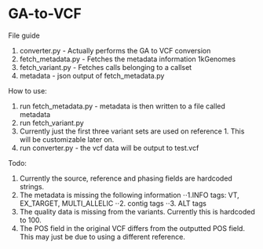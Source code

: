 # GA-to-VCF

File guide
1. converter.py - Actually performs the GA to VCF conversion
2. fetch_metadata.py - Fetches the metadata information 1kGenomes
3. fetch_variant.py - Fetches calls belonging to a callset
4. metadata - json output of fetch_metadata.py

How to use:
1. run fetch_metadata.py - metadata is then written to a file called metadata
2. run fetch_variant.py
  1. Currently just the first three variant sets are used on reference 1. This will be customizable later on.
3. run converter.py - the vcf data will be output to test.vcf

Todo:
1. Currently the source, reference and phasing fields are hardcoded strings.
2. The metadata is missing the following information
⋅⋅1.INFO tags: VT, EX_TARGET, MULTI_ALLELIC
⋅⋅2. contig tags
⋅⋅3. ALT tags
3. The quality data is missing from the variants. Currently this is hardcoded to 100.
4. The POS field in the original VCF differs from the outputted POS field. This may just be due to using a different reference.